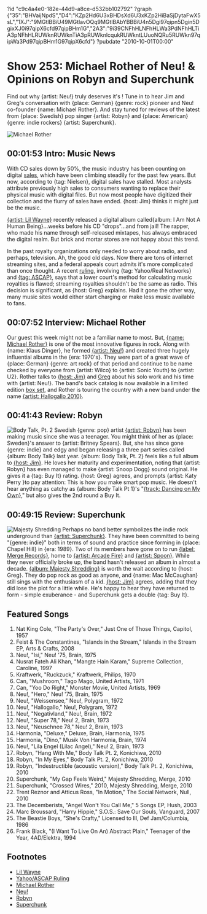 ?id "c9c4a4e0-182e-44d9-a8ce-d532bb102792"
?graph {"35":"BHVaijNpdS","D4":"KZp2Hd6U3xBHDsXd6U3xKZp2HiBaSjDytaFwX5sL","1XJ":"9MGtlBBiU49MGtlavOQq9MGtlBAbYBBBiU4n5Dgi97qipn5Dgin5DgixXJ0i97qipX6cfd97qipBHm1G","2A3":"9i39CNFhHLNFhHLWa3PdNFhHLTiA3pNFhHLRUWknRUWknTiA3pRUWknlcqukRUWkntLUuoNQRu5RUWkn97qipWa3Pd97qipBHm1G97qipX6cfd"}
?pubdate "2010-10-01T00:00"

# Show 253: Michael Rother of Neu! & Opinions on Robyn and Superchunk
Find out why {artist: Neu!} truly deserves it's ! Tune in to hear Jim and Greg's conversation with {place: German} {genre: rock} pioneer and Neu! co-founder {name: Michael Rother}. And stay tuned for reviews of the latest from {place: Swedish} pop singer {artist: Robyn} and {place: American} {genre: indie rockers} {artist: Superchunk}.

![Michael Rother](https://static.soundopinions.org/images/2010/rother.jpg)

## 00:01:53 Intro: Music News
With CD sales down by 50%, the music industry has been counting on digital [sales](http://www.ft.com/cms/s/0/4b5a3c80-c998-11df-b3d6-00144feab49a.html), which have been climbing steadily for the past few years. But now, according to {tag: Nielsen}, digital sales have stalled. Most analysts attribute previously high sales to consumers wanting to replace their physical music with digital files. But now most people have digitized their collection and the flurry of sales have ended. {host: Jim} thinks it might just be the music.

[{artist: Lil Wayne}](http://www.lilwayne-online.com/) recently released a digital album called{album:  I Am Not A Human Being}...weeks before his CD "drops"...and from jail! The rapper, who made his name through self-released mixtapes, has always embraced the digital realm. But brick and mortar stores are not happy about this trend. 

In the past royalty organizations only needed to worry about radio, and perhaps, television. Ah, the good old days. Now there are tons of internet streaming sites, and a federal appeals court admits it's more complicated than once thought. A recent [ruling](http://www.latimes.com/entertainment/sns-music-streaming-royalties,0,4925036.story), involving {tag: Yahoo/Real Networks} and [{tag: ASCAP}](http://www.ascap.com/press/2010/0929_Court_Decision.aspx), says that a lower court's method for calculating music royalties is flawed; streaming royalties shouldn't be the same as radio. This decision is significant, as {host: Greg} explains. Had it gone the other way, many music sites would either start charging or make less music available to fans.

## 00:07:52 Interview: Michael Rother
Our guest this week might not be a familiar name to most. But, [{name: Michael Rother}](http://www.michaelrother.de/) is one of the most innovative figures in rock. Along with {name: Klaus Dinger}, he formed [{artist: Neu!}](http://www.allmusic.com/cg/amg.dll?p=amg&sql=1:NEU!) and created three hugely influential albums in the {era: 1970's}. They were part of a great wave of {place: German} {genre: art rock} of that period and continue to be name checked by everyone from {artist: Wilco} to {artist: Sonic Youth} to {artist: U2}. Rother talks to [{host: Jim}](http://blogs.vocalo.org/jderogatis/2010/09/neu-riding-through-the-night-and-stopping-chicago-this-evening/36317) and [Greg](http://leisureblogs.chicagotribune.com/turn_it_up/2010/09/neu-is-cool-35-years-after-revolutionizing-rock.html) about his solo work and his time with {artist: Neu!}. The band's back catalog is now available in a limited edition [box set](http://www.neu2010.com/), and Rother is touring the country with a new band under the name [{artist: Hallogallo 2010}](http://blogs.myspace.com/index.cfm?fuseaction=blog.view&friendId=131220155&blogId=530885231).

## 00:41:43 Review: Robyn
![Body Talk, Pt. 2](https://static.soundopinions.org/assets/253/1XJ0.jpg)
Swedish {genre: pop} artist [{artist: Robyn}](http://www.robyn.com/) has been making music since she was a teenager. You might think of her as {place: Sweden}'s answer to {artist: Britney Spears}. But, she has since gone {genre: indie} and edgy and began releasing a three part series called {album: Body Talk} last year. {album: Body Talk, Pt. 2} feels like a full album to [{host: Jim}](http://blogs.vocalo.org/jderogatis/2010/09/album-review-robyn-%e2%80%9cbody-talk-pt-2%e2%80%9d/37762). He loves her maturity and experimentation, noting that {artist: Robyn} has even managed to make {artist: Snoop Dogg} sound original. He gives it a {tag: Buy It} rating. {host: Greg} agrees, and prompts {artist: Katy Perry }to pay attention: This is how you make smart pop music. He doesn't hear anything as catchy as {album: Body Talk Pt 1}'s "[{track: Dancing on My Own}](http://vimeo.com/11925060)," but also gives the 2nd round a Buy It.

## 00:49:15 Review: Superchunk
![Majesty Shredding](https://static.soundopinions.org/assets/253/2A30.jpg)
Perhaps no band better symbolizes the indie rock underground than [{artist: Superchunk}](/show/269/). They have been committed to being "{genre: indie}" both in terms of sound and practice since forming in {place: Chapel Hill} in {era: 1989}. Two of its members have gone on to run [{label: Merge Records}](http://www.mergerecords.com/), home to [{artist: Arcade Fire}](/show/290/) and [{artist: Spoon}](/show/102/). While they never officially broke up, the band hasn't released an album in almost a decade. [{album: Majesty Shredding}](http://www.mergerecords.com/store/store_detail.php?catalog_id=717) is worth the wait according to {host: Greg}. They do pop rock as good as anyone, and {name: Mac McCaughan} still sings with the enthusiasm of a kid. [{host: Jim}](http://blogs.vocalo.org/jderogatis/2010/09/album-review-superchunk-majesty-shredding/37592) agrees, adding that they did lose the plot for a little while. He's happy to hear they have returned to form - simple exuberance - and Superchunk gets a double {tag: Buy It}.

## Featured Songs
1. Nat King Cole, "The Party's Over," Just One of Those Things, Capitol, 1957
2. Feist & The Constantines, "Islands in the Stream," Islands in the Stream EP, Arts & Crafts, 2008
3. Neu!, "Isi," Neu! '75, Brain, 1975
4. Nusrat Fateh Ali Khan, "Mangte Hain Karam," Supreme Collection, Caroline, 1997
5. Kraftwerk, "Ruckzuck," Kraftwerk, Philips, 1970
6. Can, "Mushroom," Tago Mago, United Artists, 1971
7. Can, "Yoo Do Right," Monster Movie, United Artists, 1969
8. Neu!, "Hero," Neu! '75, Brain, 1975
9. Neu!, "Weissensee," Neu!, Polygram, 1972
10. Neu!, "Hallogallo," Neu!, Polygram, 1972
11. Neu!, "Negativland," Neu!, Brain, 1972
12. Neu!, "Super 78," Neu! 2, Brain, 1973
13. Neu!, "Neuschnee 78," Neu! 2, Brain, 1973
14. Harmonia, "Deluxe," Deluxe, Brain, Harmonia, 1975
15. Harmonia, "Dino," Musik Von Harmonia, Brain, 1974
16. Neu!, "Lila Engel (Lilac Angel)," Neu! 2, Brain, 1973
17. Robyn, "Hang With Me," Body Talk Pt. 2, Konichiwa, 2010
18. Robyn, "In My Eyes," Body Talk Pt. 2, Konichiwa, 2010
19. Robyn, "Indestructible (acoustic version)," Body Talk Pt. 2, Konichiwa, 2010
20. Superchunk, "My Gap Feels Weird," Majesty Shredding, Merge, 2010
21. Superchunk, "Crossed Wires," 2010, Majesty Shredding, Merge, 2010
22. Trent Reznor and Atticus Ross, "In Motion," The Social Network, Null, 2010
23. The Decemberists, "Angel Won't You Call Me," 5 Songs EP, Hush, 2003
24. Marc Broussard, "Harry Hippie," S.O.S.: Save Our Souls, Vanguard, 2007
25. The Beastie Boys, "She's Crafty," Licensed to Ill, Def Jam/Columbia, 1986
26. Frank Black, "(I Want To Live On An) Abstract Plain," Teenager of the Year, 4AD/Elektra, 1994

## Footnotes 
- [Lil Wayne](http://www.youngmoney.com/)
- [Yahoo/ASCAP Ruling](http://latimesblogs.latimes.com/entertainmentnewsbuzz/2010/09/federal-appeals-court-tosses-out-method-for-calculating-music-streaming-royalties.html)
- [Michael Rother](http://www.michaelrother.de/en/)
- [Neu!](http://www.discogs.com/artist/12636-Neu!)
- [Robyn](http://robyn.com/)
- [Superchunk](http://superchunk.com/)
